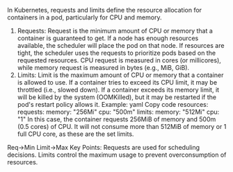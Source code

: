 In Kubernetes, requests and limits define the resource allocation for containers in a pod, particularly for CPU and memory.

1. Requests:
Request is the minimum amount of CPU or memory that a container is guaranteed to get.
If a node has enough resources available, the scheduler will place the pod on that node.
If resources are tight, the scheduler uses the requests to prioritize pods based on the requested resources.
CPU request is measured in cores (or millicores), while memory request is measured in bytes (e.g., MiB, GiB).
2. Limits:
Limit is the maximum amount of CPU or memory that a container is allowed to use.
If a container tries to exceed its CPU limit, it may be throttled (i.e., slowed down).
If a container exceeds its memory limit, it will be killed by the system (OOMKilled), but it may be restarted if the pod's restart policy allows it.
Example:
yaml
Copy code
resources:
  requests:
    memory: "256Mi"
    cpu: "500m"
  limits:
    memory: "512Mi"
    cpu: "1"
In this case, the container requests 256MiB of memory and 500m (0.5 cores) of CPU.
It will not consume more than 512MiB of memory or 1 full CPU core, as these are the set limits.

Req->Min
Limit->Max
Key Points:
Requests are used for scheduling decisions.
Limits control the maximum usage to prevent overconsumption of resources.
